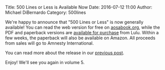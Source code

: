 Title: 500 Lines or Less is Available Now
Date: 2016-07-12 11:00
Author: Michael DiBernardo
Category: 500lines

We're happy to announce that "500 Lines or Less" is now generally available!
You can read the web version for free on [aosabook.org](http://aosabook.org),
while the PDF and paperback versions are [available for
purchase](http://aosabook.org/en/buy.html#fh) from Lulu. Within a few weeks,
the paperback will also be available on Amazon. All proceeds from sales will go
to Amnesty International.

You can read more about the release in our [previous post](http://aosabook.org/blog/2016/07/500-lines-or-less-release-on-july-12th-2016/).

Enjoy! We'll see you again in volume 5.

